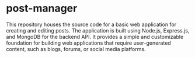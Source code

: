 # post-manager
This repository houses the source code for a basic web application for creating and editing posts. The application is built using Node.js, Express.js, and MongoDB for the backend API. It provides a simple and customizable foundation for building web applications that require user-generated content, such as blogs, forums, or social media platforms.
